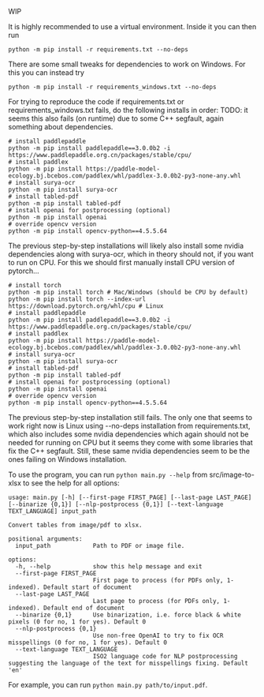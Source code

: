 WIP

It is highly recommended to use a virtual environment. Inside it you can then run
```
python -m pip install -r requirements.txt --no-deps
```
There are some small tweaks for dependencies to work on Windows. For this you can instead try
```
python -m pip install -r requirements_windows.txt --no-deps
```

For trying to reproduce the code if requirements.txt or requirements_windows.txt fails, do the following installs in order:
TODO: it seems this also fails (on runtime) due to some C++ segfault, again something about dependencies.

```
# install paddlepaddle
python -m pip install paddlepaddle==3.0.0b2 -i https://www.paddlepaddle.org.cn/packages/stable/cpu/
# install paddlex
python -m pip install https://paddle-model-ecology.bj.bcebos.com/paddlex/whl/paddlex-3.0.0b2-py3-none-any.whl
# install surya-ocr
python -m pip install surya-ocr
# install tabled-pdf
python -m pip install tabled-pdf
# install openai for postprocessing (optional)
python -m pip install openai
# override opencv version
python -m pip install opencv-python==4.5.5.64
```

The previous step-by-step installations will likely also install some nvidia dependencies along with surya-ocr,
which in theory should not, if you want to run on CPU. For this we should first manually install CPU version of pytorch...

```
# install torch
python -m pip install torch # Mac/Windows (should be CPU by default)
python -m pip install torch --index-url https://download.pytorch.org/whl/cpu # Linux
# install paddlepaddle
python -m pip install paddlepaddle==3.0.0b2 -i https://www.paddlepaddle.org.cn/packages/stable/cpu/
# install paddlex
python -m pip install https://paddle-model-ecology.bj.bcebos.com/paddlex/whl/paddlex-3.0.0b2-py3-none-any.whl
# install surya-ocr
python -m pip install surya-ocr
# install tabled-pdf
python -m pip install tabled-pdf
# install openai for postprocessing (optional)
python -m pip install openai
# override opencv version
python -m pip install opencv-python==4.5.5.64
```

The previous step-by-step installation still fails. The only one that seems to work right now is Linux using --no-deps installation from requirements.txt,
which also includes some nvidia dependencies which again should not be needed for running on CPU but it seems they come with some libraries that fix
the C++ segfault. Still, these same nvidia dependencies seem to be the ones failing on Windows installation.


To use the program, you can run `python main.py --help` from src/image-to-xlsx to see the help for all options:

```
usage: main.py [-h] [--first-page FIRST_PAGE] [--last-page LAST_PAGE] [--binarize {0,1}] [--nlp-postprocess {0,1}] [--text-language TEXT_LANGUAGE] input_path

Convert tables from image/pdf to xlsx.

positional arguments:
  input_path            Path to PDF or image file.

options:
  -h, --help            show this help message and exit
  --first-page FIRST_PAGE
                        First page to process (for PDFs only, 1-indexed). Default start of document
  --last-page LAST_PAGE
                        Last page to process (for PDFs only, 1-indexed). Default end of document
  --binarize {0,1}      Use binarization, i.e. force black & white pixels (0 for no, 1 for yes). Default 0
  --nlp-postprocess {0,1}
                        Use non-free OpenAI to try to fix OCR misspellings (0 for no, 1 for yes). Default 0
  --text-language TEXT_LANGUAGE
                        ISO2 language code for NLP postprocessing suggesting the language of the text for misspellings fixing. Default 'en'
```
For example, you can run `python main.py path/to/input.pdf`.

